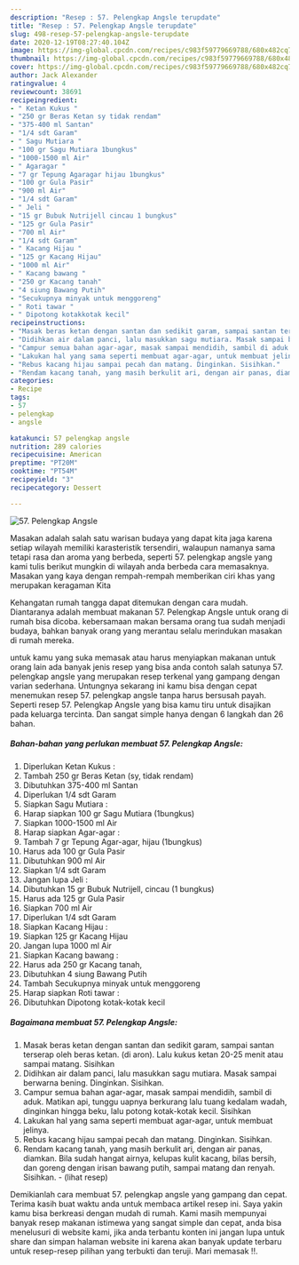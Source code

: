 ```yaml
---
description: "Resep : 57. Pelengkap Angsle terupdate"
title: "Resep : 57. Pelengkap Angsle terupdate"
slug: 498-resep-57-pelengkap-angsle-terupdate
date: 2020-12-19T08:27:40.104Z
image: https://img-global.cpcdn.com/recipes/c983f59779669788/680x482cq70/57-pelengkap-angsle-foto-resep-utama.jpg
thumbnail: https://img-global.cpcdn.com/recipes/c983f59779669788/680x482cq70/57-pelengkap-angsle-foto-resep-utama.jpg
cover: https://img-global.cpcdn.com/recipes/c983f59779669788/680x482cq70/57-pelengkap-angsle-foto-resep-utama.jpg
author: Jack Alexander
ratingvalue: 4
reviewcount: 38691
recipeingredient:
- " Ketan Kukus "
- "250 gr Beras Ketan sy tidak rendam"
- "375-400 ml Santan"
- "1/4 sdt Garam"
- " Sagu Mutiara "
- "100 gr Sagu Mutiara 1bungkus"
- "1000-1500 ml Air"
- " Agaragar "
- "7 gr Tepung Agaragar hijau 1bungkus"
- "100 gr Gula Pasir"
- "900 ml Air"
- "1/4 sdt Garam"
- " Jeli "
- "15 gr Bubuk Nutrijell cincau 1 bungkus"
- "125 gr Gula Pasir"
- "700 ml Air"
- "1/4 sdt Garam"
- " Kacang Hijau "
- "125 gr Kacang Hijau"
- "1000 ml Air"
- " Kacang bawang "
- "250 gr Kacang tanah"
- "4 siung Bawang Putih"
- "Secukupnya minyak untuk menggoreng"
- " Roti tawar "
- " Dipotong kotakkotak kecil"
recipeinstructions:
- "Masak beras ketan dengan santan dan sedikit garam, sampai santan terserap oleh beras ketan. (di aron). Lalu kukus ketan 20-25 menit atau sampai matang. Sisihkan"
- "Didihkan air dalam panci, lalu masukkan sagu mutiara. Masak sampai berwarna bening. Dinginkan. Sisihkan."
- "Campur semua bahan agar-agar, masak sampai mendidih, sambil di aduk. Matikan api, tunggu uapnya berkurang lalu tuang kedalam wadah, dinginkan hingga beku, lalu potong kotak-kotak kecil. Sisihkan"
- "Lakukan hal yang sama seperti membuat agar-agar, untuk membuat jelinya."
- "Rebus kacang hijau sampai pecah dan matang. Dinginkan. Sisihkan."
- "Rendam kacang tanah, yang masih berkulit ari, dengan air panas, diamkan. Bila sudah hangat airnya, kelupas kulit kacang, bilas bersih, dan goreng dengan irisan bawang putih, sampai matang dan renyah. Sisihkan.           (lihat resep)"
categories:
- Recipe
tags:
- 57
- pelengkap
- angsle

katakunci: 57 pelengkap angsle 
nutrition: 289 calories
recipecuisine: American
preptime: "PT20M"
cooktime: "PT54M"
recipeyield: "3"
recipecategory: Dessert

---
```



![57. Pelengkap Angsle](https://img-global.cpcdn.com/recipes/c983f59779669788/680x482cq70/57-pelengkap-angsle-foto-resep-utama.jpg)

Masakan adalah salah satu warisan budaya yang dapat kita jaga karena setiap wilayah memiliki karasteristik tersendiri, walaupun namanya sama tetapi rasa dan aroma yang berbeda, seperti 57. pelengkap angsle yang kami tulis berikut mungkin di wilayah anda berbeda cara memasaknya. Masakan yang kaya dengan rempah-rempah memberikan ciri khas yang merupakan keragaman Kita

Kehangatan rumah tangga dapat ditemukan dengan cara mudah. Diantaranya adalah membuat makanan 57. Pelengkap Angsle untuk orang di rumah bisa dicoba. kebersamaan makan bersama orang tua sudah menjadi budaya, bahkan banyak orang yang merantau selalu merindukan masakan di rumah mereka.



untuk kamu yang suka memasak atau harus menyiapkan makanan untuk orang lain ada banyak jenis resep yang bisa anda contoh salah satunya 57. pelengkap angsle yang merupakan resep terkenal yang gampang dengan varian sederhana. Untungnya sekarang ini kamu bisa dengan cepat menemukan resep 57. pelengkap angsle tanpa harus bersusah payah.
Seperti resep 57. Pelengkap Angsle yang bisa kamu tiru untuk disajikan pada keluarga tercinta. Dan sangat simple hanya dengan 6 langkah dan 26 bahan.


<!--inarticleads1-->

##### Bahan-bahan yang perlukan membuat 57. Pelengkap Angsle:

1. Diperlukan  Ketan Kukus :
1. Tambah 250 gr Beras Ketan (sy, tidak rendam)
1. Dibutuhkan 375-400 ml Santan
1. Diperlukan 1/4 sdt Garam
1. Siapkan  Sagu Mutiara :
1. Harap siapkan 100 gr Sagu Mutiara (1bungkus)
1. Siapkan 1000-1500 ml Air
1. Harap siapkan  Agar-agar :
1. Tambah 7 gr Tepung Agar-agar, hijau (1bungkus)
1. Harus ada 100 gr Gula Pasir
1. Dibutuhkan 900 ml Air
1. Siapkan 1/4 sdt Garam
1. Jangan lupa  Jeli :
1. Dibutuhkan 15 gr Bubuk Nutrijell, cincau (1 bungkus)
1. Harus ada 125 gr Gula Pasir
1. Siapkan 700 ml Air
1. Diperlukan 1/4 sdt Garam
1. Siapkan  Kacang Hijau :
1. Siapkan 125 gr Kacang Hijau
1. Jangan lupa 1000 ml Air
1. Siapkan  Kacang bawang :
1. Harus ada 250 gr Kacang tanah,
1. Dibutuhkan 4 siung Bawang Putih
1. Tambah Secukupnya minyak untuk menggoreng
1. Harap siapkan  Roti tawar :
1. Dibutuhkan  Dipotong kotak-kotak kecil




<!--inarticleads2-->

##### Bagaimana membuat  57. Pelengkap Angsle:

1. Masak beras ketan dengan santan dan sedikit garam, sampai santan terserap oleh beras ketan. (di aron). Lalu kukus ketan 20-25 menit atau sampai matang. Sisihkan
1. Didihkan air dalam panci, lalu masukkan sagu mutiara. Masak sampai berwarna bening. Dinginkan. Sisihkan.
1. Campur semua bahan agar-agar, masak sampai mendidih, sambil di aduk. Matikan api, tunggu uapnya berkurang lalu tuang kedalam wadah, dinginkan hingga beku, lalu potong kotak-kotak kecil. Sisihkan
1. Lakukan hal yang sama seperti membuat agar-agar, untuk membuat jelinya.
1. Rebus kacang hijau sampai pecah dan matang. Dinginkan. Sisihkan.
1. Rendam kacang tanah, yang masih berkulit ari, dengan air panas, diamkan. Bila sudah hangat airnya, kelupas kulit kacang, bilas bersih, dan goreng dengan irisan bawang putih, sampai matang dan renyah. Sisihkan. -           (lihat resep)




Demikianlah cara membuat 57. pelengkap angsle yang gampang dan cepat. Terima kasih buat waktu anda untuk membaca artikel resep ini. Saya yakin kamu bisa berkreasi dengan mudah di rumah. Kami masih mempunyai banyak resep makanan istimewa yang sangat simple dan cepat, anda bisa menelusuri di website kami, jika anda terbantu konten ini jangan lupa untuk share dan simpan halaman website ini karena akan banyak update terbaru untuk resep-resep pilihan yang terbukti dan teruji. Mari memasak !!. 
